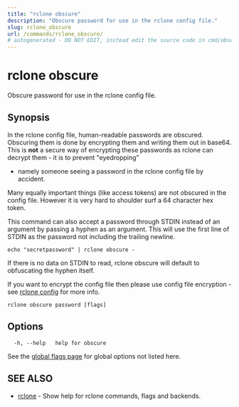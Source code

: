 ```yaml
---
title: "rclone obscure"
description: "Obscure password for use in the rclone config file."
slug: rclone_obscure
url: /commands/rclone_obscure/
# autogenerated - DO NOT EDIT, instead edit the source code in cmd/obscure/ and as part of making a release run "make commanddocs"
---
```

# rclone obscure

Obscure password for use in the rclone config file.

## Synopsis

In the rclone config file, human-readable passwords are
obscured. Obscuring them is done by encrypting them and writing them
out in base64. This is **not** a secure way of encrypting these
passwords as rclone can decrypt them - it is to prevent "eyedropping"
- namely someone seeing a password in the rclone config file by
accident.

Many equally important things (like access tokens) are not obscured in
the config file. However it is very hard to shoulder surf a 64
character hex token.

This command can also accept a password through STDIN instead of an
argument by passing a hyphen as an argument. This will use the first
line of STDIN as the password not including the trailing newline.

    echo "secretpassword" | rclone obscure -

If there is no data on STDIN to read, rclone obscure will default to
obfuscating the hyphen itself.

If you want to encrypt the config file then please use config file
encryption - see [rclone config](/commands/rclone_config/) for more
info.

```
rclone obscure password [flags]
```

## Options

```
  -h, --help   help for obscure
```

See the [global flags page](/flags/) for global options not listed here.

## SEE ALSO

* [rclone](/commands/rclone/)	 - Show help for rclone commands, flags and backends.


